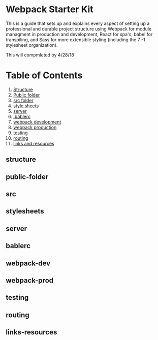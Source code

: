 # Webpack Starter Kit

This is a guide that sets up and explains every aspect of setting up a professional and durable project structure using Webpack for module managment in production and development, React for spa's, babel for transpiling, and Sass for more extensible styling (including the 7 -1 stylesheet organization).

This will compmleted by 4/28/18


# Table of Contents

1. [Structure](#structure)
2. [Public folder](#public-folder)
3. [src folder](#src)
4. [style sheets](#stylesheets)
5. [server](#server)
6. [.bablerc](#bablerc)
7. [webpack development](#webpack-dev)
8. [webpack production](#webpack-prod)
9. [testing](#testing)
10. [routing](#routing)
11. [links and resources](#links-resources)





## structure

## public-folder

## src

## stylesheets

## server

## bablerc

## webpack-dev

## webpack-prod

## testing

## routing

## links-resources

